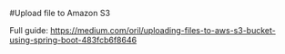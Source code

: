 #Upload file to Amazon S3

Full guide: https://medium.com/oril/uploading-files-to-aws-s3-bucket-using-spring-boot-483fcb6f8646